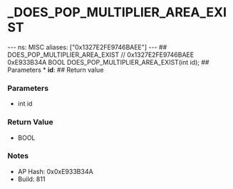 # _DOES_POP_MULTIPLIER_AREA_EXIST

--- ns: MISC aliases: ["0x1327E2FE9746BAEE"] --- ## DOES_POP_MULTIPLIER_AREA_EXIST  // 0x1327E2FE9746BAEE 0xE933B34A BOOL DOES_POP_MULTIPLIER_AREA_EXIST(int id);   ## Parameters * **id**:  ## Return value

### Parameters
* int id

### Return Value
* BOOL

### Notes
* AP Hash: 0x0xE933B34A
* Build: 811

